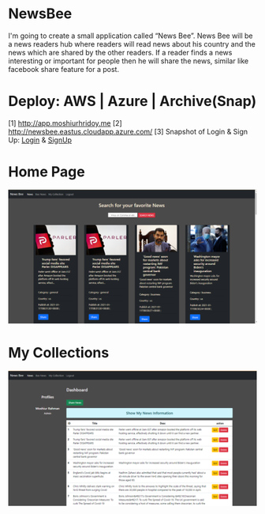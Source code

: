 # NewsBee
 I'm going to create a small application called “News Bee”. News Bee will be a news readers hub where readers will read news about his country and the news which are shared by the other readers. If a reader finds a news interesting or important for people then he will share the news, similar like facebook share feature for a post.

# Deploy: AWS | Azure | Archive(Snap) 
[1] http://app.moshiurhridoy.me
[2] http://newsbee.eastus.cloudapp.azure.com/
[3] Snapshot of Login & Sign Up: [Login](https://web.archive.org/web/20210111094343/http://3.236.72.244/login/) & [SignUp](https://web.archive.org/web/20210111094343/http://3.236.72.244/signup/)
# Home Page
![Home Page](NewsBee.PNG)
# My Collections
![MyCollections](MyCollections.PNG)

